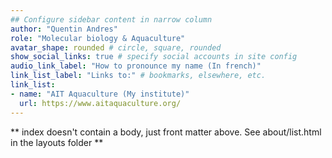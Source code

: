 ```yaml
---
## Configure sidebar content in narrow column
author: "Quentin Andres"
role: "Molecular biology & Aquaculture"
avatar_shape: rounded # circle, square, rounded
show_social_links: true # specify social accounts in site config
audio_link_label: "How to pronounce my name (In french)"
link_list_label: "Links to:" # bookmarks, elsewhere, etc.
link_list:
- name: "AIT Aquaculture (My institute)"
  url: https://www.aitaquaculture.org/
---
```


** index doesn't contain a body, just front matter above.
See about/list.html in the layouts folder **
